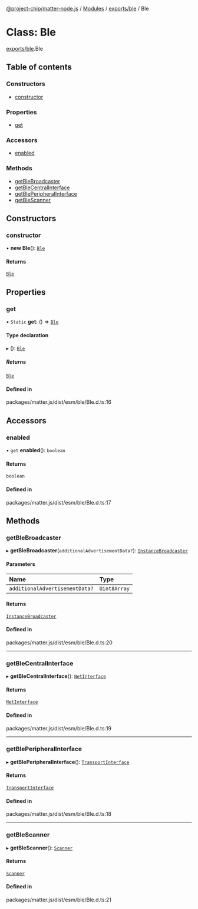 [@project-chip/matter-node.js](../README.md) / [Modules](../modules.md) / [exports/ble](../modules/exports_ble.md) / Ble

# Class: Ble

[exports/ble](../modules/exports_ble.md).Ble

## Table of contents

### Constructors

- [constructor](exports_ble.Ble.md#constructor)

### Properties

- [get](exports_ble.Ble.md#get)

### Accessors

- [enabled](exports_ble.Ble.md#enabled)

### Methods

- [getBleBroadcaster](exports_ble.Ble.md#getblebroadcaster)
- [getBleCentralInterface](exports_ble.Ble.md#getblecentralinterface)
- [getBlePeripheralInterface](exports_ble.Ble.md#getbleperipheralinterface)
- [getBleScanner](exports_ble.Ble.md#getblescanner)

## Constructors

### constructor

• **new Ble**(): [`Ble`](exports_ble.Ble.md)

#### Returns

[`Ble`](exports_ble.Ble.md)

## Properties

### get

▪ `Static` **get**: () => [`Ble`](exports_ble.Ble.md)

#### Type declaration

▸ (): [`Ble`](exports_ble.Ble.md)

##### Returns

[`Ble`](exports_ble.Ble.md)

#### Defined in

packages/matter.js/dist/esm/ble/Ble.d.ts:16

## Accessors

### enabled

• `get` **enabled**(): `boolean`

#### Returns

`boolean`

#### Defined in

packages/matter.js/dist/esm/ble/Ble.d.ts:17

## Methods

### getBleBroadcaster

▸ **getBleBroadcaster**(`additionalAdvertisementData?`): [`InstanceBroadcaster`](../interfaces/exports_common.InstanceBroadcaster.md)

#### Parameters

| Name | Type |
| :------ | :------ |
| `additionalAdvertisementData?` | `Uint8Array` |

#### Returns

[`InstanceBroadcaster`](../interfaces/exports_common.InstanceBroadcaster.md)

#### Defined in

packages/matter.js/dist/esm/ble/Ble.d.ts:20

___

### getBleCentralInterface

▸ **getBleCentralInterface**(): [`NetInterface`](../interfaces/net_export.NetInterface.md)

#### Returns

[`NetInterface`](../interfaces/net_export.NetInterface.md)

#### Defined in

packages/matter.js/dist/esm/ble/Ble.d.ts:19

___

### getBlePeripheralInterface

▸ **getBlePeripheralInterface**(): [`TransportInterface`](../interfaces/exports_common.TransportInterface.md)

#### Returns

[`TransportInterface`](../interfaces/exports_common.TransportInterface.md)

#### Defined in

packages/matter.js/dist/esm/ble/Ble.d.ts:18

___

### getBleScanner

▸ **getBleScanner**(): [`Scanner`](../interfaces/exports_common.Scanner.md)

#### Returns

[`Scanner`](../interfaces/exports_common.Scanner.md)

#### Defined in

packages/matter.js/dist/esm/ble/Ble.d.ts:21
